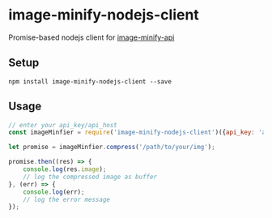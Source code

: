 # image-minify-nodejs-client

Promise-based nodejs client for [image-minify-api](https://github.com/ingowalther/image-minify-api)

## Setup

`npm install image-minify-nodejs-client --save`

## Usage

````javascript
// enter your api_key/api_host 
const imageMinfier = require('image-minify-nodejs-client')({api_key: 'api_host', api_host: 'api_key'});

let promise = imageMinfier.compress('/path/to/your/img');

promise.then((res) => {
	console.log(res.image);
	// log the compressed image as buffer
}, (err) => {
    console.log(err);
    // log the error message
});
````
